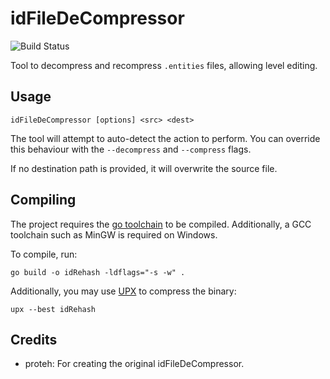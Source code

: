 # idFileDeCompressor
![Build Status](https://github.com/brunoanc/idFileDeCompressorGo/actions/workflows/test.yml/badge.svg)

Tool to decompress and recompress `.entities` files, allowing level editing.

## Usage

```
idFileDeCompressor [options] <src> <dest>
```

The tool will attempt to auto-detect the action to perform. You can override this behaviour with the `--decompress` and `--compress` flags.

If no destination path is provided, it will overwrite the source file.

## Compiling
The project requires the [go toolchain](https://go.dev/dl/) to be compiled. Additionally, a GCC toolchain such as MinGW is required on Windows.

To compile, run:

```
go build -o idRehash -ldflags="-s -w" .
```

Additionally, you may use [UPX](https://upx.github.io/) to compress the binary:

```
upx --best idRehash
```

## Credits
* proteh: For creating the original idFileDeCompressor.
